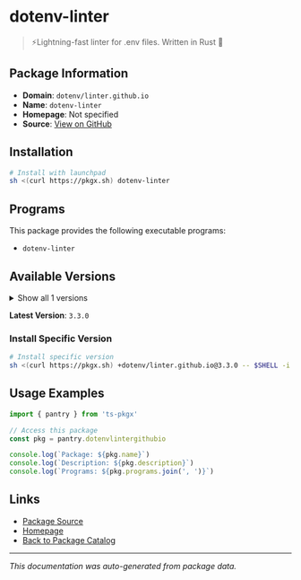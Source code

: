 # dotenv-linter

> ⚡️Lightning-fast linter for .env files. Written in Rust 🦀

## Package Information

- **Domain**: `dotenv/linter.github.io`
- **Name**: `dotenv-linter`
- **Homepage**: Not specified
- **Source**: [View on GitHub](https://github.com/pkgxdev/pantry/tree/main/projects/dotenv-linter.github.io/package.yml)

## Installation

```bash
# Install with launchpad
sh <(curl https://pkgx.sh) dotenv-linter
```

## Programs

This package provides the following executable programs:

- `dotenv-linter`

## Available Versions

<details>
<summary>Show all 1 versions</summary>

- `3.3.0`

</details>

**Latest Version**: `3.3.0`

### Install Specific Version

```bash
# Install specific version
sh <(curl https://pkgx.sh) +dotenv/linter.github.io@3.3.0 -- $SHELL -i
```

## Usage Examples

```typescript
import { pantry } from 'ts-pkgx'

// Access this package
const pkg = pantry.dotenvlintergithubio

console.log(`Package: ${pkg.name}`)
console.log(`Description: ${pkg.description}`)
console.log(`Programs: ${pkg.programs.join(', ')}`)
```

## Links

- [Package Source](https://github.com/pkgxdev/pantry/tree/main/projects/dotenv-linter.github.io/package.yml)
- [Homepage](#)
- [Back to Package Catalog](../package-catalog.md)

---

*This documentation was auto-generated from package data.*
